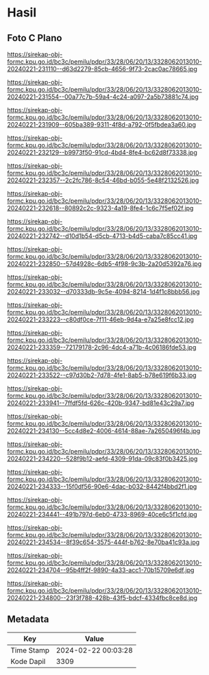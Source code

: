 # Hasil

## Foto C Plano

https://sirekap-obj-formc.kpu.go.id/bc3c/pemilu/pdpr/33/28/06/20/13/3328062013010-20240221-231110--d63d2279-85cb-4656-9f73-2cac0ac78665.jpg

https://sirekap-obj-formc.kpu.go.id/bc3c/pemilu/pdpr/33/28/06/20/13/3328062013010-20240221-231554--00a77c7b-59a4-4c24-a097-2a5b73881c74.jpg

https://sirekap-obj-formc.kpu.go.id/bc3c/pemilu/pdpr/33/28/06/20/13/3328062013010-20240221-231909--605ba389-9311-4f8d-a792-0f5fbdea3a60.jpg

https://sirekap-obj-formc.kpu.go.id/bc3c/pemilu/pdpr/33/28/06/20/13/3328062013010-20240221-232129--b9973f50-91cd-4bd4-8fe4-bc62d8f73338.jpg

https://sirekap-obj-formc.kpu.go.id/bc3c/pemilu/pdpr/33/28/06/20/13/3328062013010-20240221-232357--2c2fc786-8c54-46bd-b055-5e48f2132526.jpg

https://sirekap-obj-formc.kpu.go.id/bc3c/pemilu/pdpr/33/28/06/20/13/3328062013010-20240221-232618--80892c2c-9323-4a19-8fe4-1c6c7f5ef02f.jpg

https://sirekap-obj-formc.kpu.go.id/bc3c/pemilu/pdpr/33/28/06/20/13/3328062013010-20240221-232742--d10d1b54-d5cb-4713-b4d5-caba7c85cc41.jpg

https://sirekap-obj-formc.kpu.go.id/bc3c/pemilu/pdpr/33/28/06/20/13/3328062013010-20240221-232850--57d4928c-6db5-4f98-9c3b-2a20d5392a76.jpg

https://sirekap-obj-formc.kpu.go.id/bc3c/pemilu/pdpr/33/28/06/20/13/3328062013010-20240221-233032--d70333db-9c5e-4094-8214-1d4f1c8bbb56.jpg

https://sirekap-obj-formc.kpu.go.id/bc3c/pemilu/pdpr/33/28/06/20/13/3328062013010-20240221-233223--c80df0ce-7f11-46eb-9d4a-e7a25e8fcc12.jpg

https://sirekap-obj-formc.kpu.go.id/bc3c/pemilu/pdpr/33/28/06/20/13/3328062013010-20240221-233359--72179178-2c96-4dc4-a71b-4c06186fde53.jpg

https://sirekap-obj-formc.kpu.go.id/bc3c/pemilu/pdpr/33/28/06/20/13/3328062013010-20240221-233522--c97d30b2-7d78-4fe1-8ab5-b78e619f6b33.jpg

https://sirekap-obj-formc.kpu.go.id/bc3c/pemilu/pdpr/33/28/06/20/13/3328062013010-20240221-233941--7ffdf5fd-626c-420b-9347-bd81e43c29a7.jpg

https://sirekap-obj-formc.kpu.go.id/bc3c/pemilu/pdpr/33/28/06/20/13/3328062013010-20240221-234130--5cc4d8e2-4006-4614-88ae-7a2650496f4b.jpg

https://sirekap-obj-formc.kpu.go.id/bc3c/pemilu/pdpr/33/28/06/20/13/3328062013010-20240221-234220--528f9b12-aefd-4309-91da-09c83f0b3425.jpg

https://sirekap-obj-formc.kpu.go.id/bc3c/pemilu/pdpr/33/28/06/20/13/3328062013010-20240221-234333--15f0df56-90e6-4dac-b032-8442f4bbd2f1.jpg

https://sirekap-obj-formc.kpu.go.id/bc3c/pemilu/pdpr/33/28/06/20/13/3328062013010-20240221-234441--491b797d-6eb0-4733-8969-40ce6c5f1cfd.jpg

https://sirekap-obj-formc.kpu.go.id/bc3c/pemilu/pdpr/33/28/06/20/13/3328062013010-20240221-234534--8f39c654-3575-444f-b762-8e70ba41c93a.jpg

https://sirekap-obj-formc.kpu.go.id/bc3c/pemilu/pdpr/33/28/06/20/13/3328062013010-20240221-234704--95b4ff2f-9890-4a33-acc1-70b15709e6df.jpg

https://sirekap-obj-formc.kpu.go.id/bc3c/pemilu/pdpr/33/28/06/20/13/3328062013010-20240221-234800--23f3f788-428b-43f5-bdcf-4334fbc8ce8d.jpg


## Metadata

| Key        | Value               |
| ---------- | ------------------- |
| Time Stamp | 2024-02-22 00:03:28 |
| Kode Dapil | 3309                |



